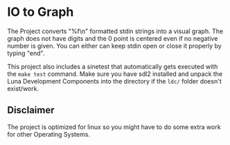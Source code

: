 # IO to Graph
The Project converts "%f\n" formatted stdin strings into a visual graph.
The graph does not have digits and the 0 point is centered even if no negative number is given.
You can either can keep stdin open or close it properly by typing "end".

This project also includes a sinetest that automatically gets executed with the `make test` command.
Make sure you have sdl2 installed and unpack the Luna Development Components into the directory if the `ldc/` folder doesn't exist/work.

## Disclaimer
The project is optimized for linux so you might have to do some extra work for other Operating Systems.